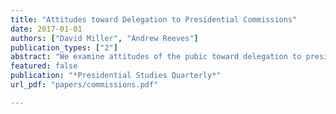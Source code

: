 ```yaml
---
title: "Attitudes toward Delegation to Presidential Commissions"
date: 2017-01-01
authors: ["David Miller", "Andrew Reeves"]
publication_types: ["2"]
abstract: "We examine attitudes of the pubic toward delegation to presidential commissions. In four survey experiments across a range of contexts, we compare the public response to the creation of a commission to that of a direct presidential action. We find that there is no significant difference in the approval gar- nered for taking action alone or delegating the decision to a presidential commission. This is true whether this is at the policy formulation stage or implementation stage. Additionally, we do not find that policies formed by commissions are seen as any more effective than those policies formed by the president alone."
featured: false
publication: "*Presidential Studies Quarterly*"
url_pdf: "papers/commissions.pdf"

---
```


